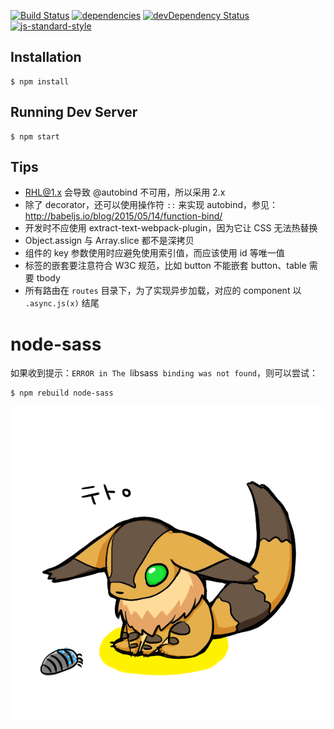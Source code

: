 [![Build Status](https://travis-ci.org/crossjs/teto.js.svg?style=flat-square)](https://travis-ci.org/crossjs/teto.js)
[![dependencies](https://david-dm.org/crossjs/teto.js.svg?style=flat-square)](https://david-dm.org/crossjs/teto.js)
[![devDependency Status](https://david-dm.org/crossjs/teto.js/dev-status.svg?style=flat-square)](https://david-dm.org/crossjs/teto.js#info=devDependencies)
[![js-standard-style](https://img.shields.io/badge/code%20style-standard-brightgreen.svg?style=flat-square)](http://standardjs.com/)

## Installation

```
$ npm install
```

## Running Dev Server

```
$ npm start
```

## Tips

- RHL@1.x 会导致 @autobind 不可用，所以采用 2.x
- 除了 decorator，还可以使用操作符 `::` 来实现 autobind，参见：http://babeljs.io/blog/2015/05/14/function-bind/
- 开发时不应使用 extract-text-webpack-plugin，因为它让 CSS 无法热替换
- Object.assign 与 Array.slice 都不是深拷贝
- 组件的 key 参数使用时应避免使用索引值，而应该使用 id 等唯一值
- 标签的嵌套要注意符合 W3C 规范，比如 button 不能嵌套 button、table 需要 tbody
- 所有路由在 `routes` 目录下，为了实现异步加载，对应的 component 以 `.async.js(x)` 结尾

# node-sass

如果收到提示：`ERROR in The `libsass` binding was not found`，则可以尝试：

```
$ npm rebuild node-sass
```

[![](teto.png)](http://seiga.nicovideo.jp/seiga/im2044734)
